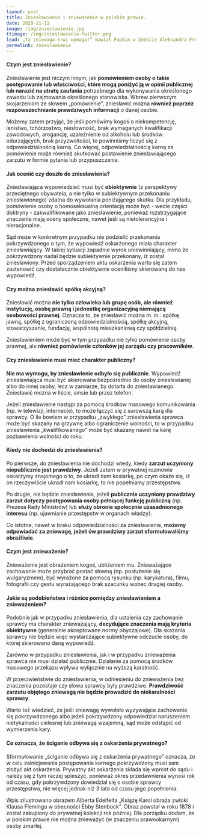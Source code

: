 ```yaml
---
layout: post
title: Zniesławienie i znieważenie w polskim prawie.
date: 2020-11-11
image: /img/znieslawienie.jpg
ttimage: /img/znieslawienie-twitter.png
lead: „Ta zniewaga krwi wymaga!” mawiał Papkin w Zemście Aleksandra Fredry. Powiedzenie to zyskało niemałą popularność w naszym kraju, chociaż nie polecałabym stosowania się do niego w życiu codziennym. Jeżeli naprawdę dotknęły nas czyjeś słowa, możemy rozważyć skierowanie do sądu aktu oskarżenia. W przedmiotowym wpisie wyjaśnię, czym różni się zniesławienie od znieważenia oraz, kiedy zniesławienie nie będzie skutkować odpowiedzialnością karną.
permalink: znieslawienie
---
```


#### Czym jest zniesławienie?
Zniesławienie jest niczym innym, jak **pomówieniem osoby o takie postępowanie lub właściwości, które mogą poniżyć ją w opinii publicznej lub narazić na utratę zaufania** potrzebnego dla wykonywania określonego zawodu lub zajmowania określonego stanowiska. Wbrew pierwszym skojarzeniom ze słowem „pomówienie”, zniesławić można **również poprzez rozpowszechnianie prawdziwych informacji** o danej osobie.

Możemy zatem przyjąć, że jeśli pomówimy kogoś o niekompetencję, lenistwo, tchórzostwo, niesłowność, brak wymaganych kwalifikacji zawodowych, arogancję, uzależnienie od alkoholu lub środków odurzających, brak przyzwoitości, to powinniśmy liczyć się z odpowiedzialnością karną. Co więcej, odpowiedzialnością karną za pomówienie może również skutkować postawienie zniesławiającego zarzutu w formie pytania lub przypuszczenia.

#### Jak ocenić czy doszło do zniesławienia?
Zniesławiająca wypowiedzieć musi być **obiektywnie** (z perspektywy przeciętnego obywatela, a nie tylko w subiektywnym przekonaniu zniesławionego) zdatna do wywołania poniżającego skutku. Dla przykładu, pomówienie osoby o homoseksualną orientację może być - wedle części doktryny - zakwalifikowane jako zniesławienie, ponieważ rozstrzygające znaczenie mają oceny społeczne, nawet jeśli są nietolerancyjne i nieracjonalne.

Sąd może w konkretnym przypadku nie podzielić przekonania pokrzywdzonego o tym, że wypowiedź oskarżonego miała charakter zniesławiający. W takiej sytuacji zapadnie wyrok uniewinniający, mimo że pokrzywdzony nadal będzie subiektywnie przekonany, iż został zniesławiony. Przed sporządzeniem aktu oskarżenia warto się zatem zastanowić czy dostatecznie obiektywnie oceniliśmy skierowaną do nas wypowiedź.

#### Czy można zniesławić spółkę akcyjną?
Zniesławić można **nie tylko człowieka lub grupę osób, ale również instytucję, osobę prawną i jednostkę organizacyjną niemającą osobowości prawnej**. Oznacza to, że zniesławić można m. in.: spółkę jawną, spółkę z ograniczoną odpowiedzialnością, spółkę akcyjną, stowarzyszenie, fundację, wspólnotę mieszkaniową czy spółdzielnię.

Zniesławieniem może być w tym przypadku nie tylko pomówienie osoby prawnej, ale **również pomówienie członków jej zarządu czy pracowników**.

#### Czy zniesławienie musi mieć charakter publiczny?
**Nie ma wymogu, by zniesławienie odbyło się publicznie**. Wypowiedź zniesławiająca musi być skierowana bezpośrednio do osoby zniesławianej albo do innej osoby, lecz w zamiarze, by dotarła do zniesławianego. Zniesławić można w liście, smsie lub przez telefon.

Jeżeli zniesławienie nastąpi za pomocą środków masowego komunikowania (np. w telewizji, internecie), to może łączyć się z surowszą karą dla sprawcy. O ile bowiem w przypadku „zwykłego” zniesławienia sprawca może być skazany na grzywnę albo ograniczenie wolności, to w przypadku zniesławienia „kwalifikowanego” może być skazany nawet na karę pozbawienia wolności do roku.

#### Kiedy nie dochodzi do zniesławienia?
Po pierwsze, do zniesławienia nie dochodzi wtedy, kiedy **zarzut uczyniony niepublicznie jest prawdziwy**. Jeżeli zatem w prywatnej rozmowie oskarżymy znajomego o to, że ukradł nam kosiarkę, po czym okaże się, iż on rzeczywiście ukradł nam kosiarkę, to nie popełniamy przestępstwa.

Po drugie, nie będzie zniesławienia, jeżeli **publicznie uczyniony prawdziwy zarzut dotyczy postępowania osoby pełniącej funkcję publiczną** (np. Prezesa Rady Ministrów) lub **służy obronie społecznie uzasadnionego interesu** (np. ujawnianie przestępstw w organach władzy).

Co istotne, nawet w braku odpowiedzialności za zniesławienie, **możemy odpowiadać za zniewagę, jeżeli ów prawdziwy zarzut sformułowaliśmy obraźliwie**.

#### Czym jest znieważenie?
Znieważenie jest obrażeniem kogoś, ubliżeniem mu. Znieważające zachowanie może przybrać postać słowną (np. posłużenie się wulgaryzmem), być wyrażone za pomocą rysunku (np. karykatura), filmu, fotografii czy gestu wyrażającego brak szacunku wobec drugiej osoby.

#### Jakie są podobieństwa i różnice pomiędzy zniesławieniem a znieważeniem?
Podobnie jak w przypadku zniesławienia, dla ustalenia czy zachowanie sprawcy ma charakter znieważający, **decydujące znaczenia mają kryteria obiektywne** (generalnie akceptowane normy obyczajowe). Dla skazania sprawcy nie będzie więc wystarczające subiektywne odczucie osoby, do której skierowano daną wypowiedź.

Zarówno w przypadku zniesławienia, jak i w przypadku znieważenia sprawca nie musi działać publicznie. Działanie za pomocą środków masowego przekazu wpływa wyłącznie na wyższą karalność.

W przeciwieństwie do zniesławienia, w odniesieniu do znieważenia bez znaczenia pozostaje czy słowa sprawcy były prawdziwe. **Prawdziwość zarzutu objętego zniewagą nie będzie prowadzić do niekaralności sprawcy**.

Warto też wiedzieć, że jeśli zniewagę wywołało wyzywające zachowanie się pokrzywdzonego albo jeżeli pokrzywdzony odpowiedział naruszeniem nietykalności cielesnej lub zniewagą wzajemną, sąd może odstąpić od wymierzenia kary.

#### Co oznacza, że ściganie odbywa się z oskarżenia prywatnego?
Sformułowanie „ściganie odbywa się z oskarżenia prywatnego” oznacza, że w celu zainicjowania postępowania karnego pokrzywdzony musi sam złożyć akt oskarżenia. Prywatny akt oskarżenia składa się wprost do sądu i należy się z tym raczej spieszyć, ponieważ okres przedawnienia wynosi rok od czasu, gdy pokrzywdzony dowiedział się o osobie sprawcy przestępstwa, nie więcej jednak niż 3 lata od czasu jego popełnienia.

Wpis zilustrowano obrazem Alberta Edelfelta „Książę Karol obraża zwłoki Klausa Fleminga w obecności Ebby Stenbock”. Obraz powstał w roku 1878 i został zakupiony do prywatnej kolekcji rok później. Dla porządku dodam, że w polskim prawie nie można znieważyć (w znaczeniu prawnokarnym) osoby zmarłej.
